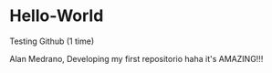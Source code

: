 # Hello-World
Testing Github (1 time)

Alan Medrano, Developing my first repositorio haha it's AMAZING!!!
